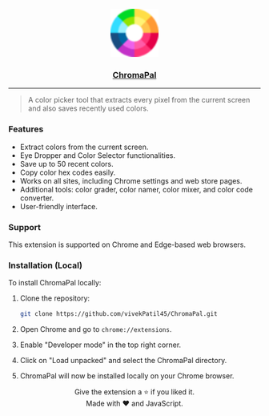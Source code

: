 <p align="center">
  <a href="https://chrome.google.com/webstore/detail/vibrant-color-dropper-pic/fcekakhpgmlaihglgajajbceajnhlgfn?hl=en&authuser=0">
    <img src="https://github.com/vivekPatil45/ChromaPal/blob/main/images/icon48.png" height="96">
    <h3 align="center">ChromaPal</h3>
  </a>
</p>

----

> A color picker tool that extracts every pixel from the current screen and also saves recently used colors.

### Features
- Extract colors from the current screen.
- Eye Dropper and Color Selector functionalities.
- Save up to 50 recent colors.
- Copy color hex codes easily.
- Works on all sites, including Chrome settings and web store pages.
- Additional tools: color grader, color namer, color mixer, and color code converter.
- User-friendly interface.

### Support 
This extension is supported on Chrome and Edge-based web browsers.



### Installation (Local)

To install ChromaPal locally:

1. Clone the repository:
   ```bash
   git clone https://github.com/vivekPatil45/ChromaPal.git

2. Open Chrome and go to `chrome://extensions`.

3. Enable "Developer mode" in the top right corner.

4. Click on "Load unpacked" and select the ChromaPal directory.

5. ChromaPal will now be installed locally on your Chrome browser.


<p align="center">
Give the extension a ⭐ if you liked it.<br>
Made with ❤️ and JavaScript.
</p>
